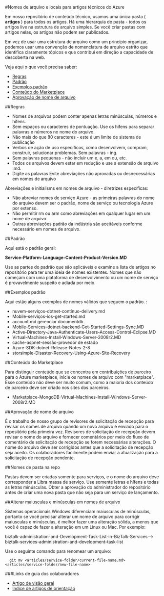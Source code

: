 <properties title="" pageTitle="Nomes de arquivo e locais para artigos técnicos do Azure" description="Explica a estrutura de arquivo para artigos e as convenções de nomenclatura que você deverá seguir quando você cria um novo artigo." metaKeywords="" services="" solutions="" documentationCenter="" authors="tysonn" videoId="" scriptId="" manager="required" />

<tags ms.service="contributor-guide" ms.devlang="" ms.topic="article" ms.tgt_pltfrm="" ms.workload="" ms.date="03/14/2016" ms.author="tysonn" />

#<a name="file-names-and-locations-for-azure-technical-articles"></a>Nomes de arquivo e locais para artigos técnicos do Azure

Em nosso repositório de conteúdo técnico, usamos uma única pasta ( **artigos** ) para todos os artigos. Há uma hierarquia de pasta - todos os artigos live na estrutura de arquivo simples. Se você criar pastas com artigos nelas, os artigos não podem ser publicados.

Em vez de usar uma estrutura de arquivo como um princípio organizar, podemos usar uma convenção de nomenclatura de arquivo estrito que identifica claramente tópicos e que contribui em direção a capacidade de descoberta na web.

Veja aqui o que você precisa saber:

+ [Regras]
+ [Padrão]
+ [Exemplos padrão]
+ [Conteúdo do Marketplace]
+ [Aprovação de nome de arquivo]

##<a name="rules"></a>Regras

- Nomes de arquivos podem conter apenas letras minúsculas, números e hifens. 
- Sem espaços ou caracteres de pontuação. Use os hifens para separar palavras e números no nome do arquivo.
- Não mais do que 80 caracteres - este é um limite de sistema de publicação
- Verbos de ação de uso específicos, como desenvolvem, compram, construir, solucionar problemas. Sem palavras - ing.
- Sem palavras pequenas - não incluir um e, a, em ou, etc.
- Todos os arquivos devem estar em redução e use a extensão de arquivo .md.
- Digite as palavras Evite abreviações não aprovadas ou desnecessárias em nomes de arquivo

Abreviações e initialisms em nomes de arquivo - diretrizes específicas:

- Não abreviar nomes de serviço Azure - as primeiras palavras do nome do arquivo devem ser o padrão, nome de serviço ou tecnologia Azure por extenso. 
-   Não permitir rm ou arm como abreviações em qualquer lugar em um nome de arquivo
- Outras abreviações padrão da indústria são aceitáveis conforme necessário em nomes de arquivo. 

##<a name="pattern"></a>Padrão

Aqui está o padrão geral:

 **Service-Platform-Language-Content-Product-Version.MD**

Use as partes do padrão que são aplicáveis e examine a lista de artigos no repositório para ter uma ideia de nomes existentes. Nomes que não começam com uma plataforma de desenvolvimento ou um nome de serviço é provavelmente suspeito e adiada por meio.

##<a name="standard-examples"></a>Exemplos padrão

Aqui estão alguns exemplos de nomes válidos que seguem o padrão. :

- nuvem-serviços-dotnet-contínuo-delivery.md
- Mobile-serviços-ios-get-started.md
- account.md gerenciar documentdb
- Mobile-Services-dotnet-backend-Get-Started-Settings-Sync.MD
- Active-Directory-Java-Authenticate-Users-Access-Control-Eclipse.MD
- Virtual-Machines-Install-Windows-Server-2008r2.MD
- cache-aspnet-sessão-provedor de estado
- Azure-SDK-dotnet-Release-Notes-2-8
- storsimple-Disaster-Recovery-Using-Azure-Site-Recovery

##<a name="marketplace-content"></a>Conteúdo do Marketplace

Para distinguir conteúdo que se concentra em contribuições de parceiro para o Azure marketplace, inicie os nomes de arquivo com "marketplace". Esse conteúdo não deve ser muito comum, como a maioria dos conteúdo de parceiro deve ser criado nos sites dos parceiros.

- Marketplace-MongoDB-Virtual-Machines-Install-Windows-Server-2008r2.MD

##<a name="file-name-approval"></a>Aprovação de nome de arquivo

É o trabalho de nosso grupo de revisores de solicitação de recepção para revisar os nomes de arquivo quando um novo arquivo é enviado para o repositório pela primeira vez. Revisores de solicitação de recepção devem revisar o nome do arquivo e fornecer comentários por meio do fluxo de comentário de solicitação de recepção se forem necessárias alterações. O nome do arquivo deve ser corrigidos antes que a solicitação de recepção seja aceito. Os colaboradores facilmente podem enviar a atualização para a solicitação de recepção pendente.

##<a name="folder-names-in-the-repo"></a>Nomes de pasta na repo

Pastas devem ser criadas somente para serviços, e o nome do arquivo deve corresponder a Libra massa de serviço. Use somente letras e hífens e todas as letras minúsculas. Obter a aprovação do administrador do repositório antes de criar uma nova pasta que não seja para um serviço de lançamento.

##<a name="changing-case-in-file-names"></a>Alterar maiusculas e minúsculas em nomes de arquivo

Sistemas operacionais Windows diferenciam maiusculas de minúsculas, portanto se você precisar alterar um nome de arquivo para corrigir maiusculas e minúsculas, é melhor fazer uma alteração sólida, a menos que você é capaz de fazer a alteração em um Linux ou Mac. Por exemplo:

  biztalk-administration-and-Development-Task-List-in-BizTalk-Services--> biztalk-services-administration-and-development-task-list

Use o seguinte comando para renomear um arquivo:
```
  git mv <articles/service-folder/current-file-name.md> <articles/service-folder/new-file-name>
```

###<a name="contributors-guide-links"></a>Links de guia dos colaboradores

- [Artigo de visão geral](./../README.md)
- [Índice de artigos de orientação](./contributor-guide-index.md)


<!--Anchors-->
[Regras]: #rules
[Padrão]: #pattern
[Exemplos padrão]: #standard-examples
[Conteúdo do Marketplace]: #marketplace-content
[Aprovação de nome de arquivo]: #file-name-approval
